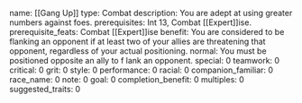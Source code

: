 name: [[Gang Up]]
type: Combat
description: You are adept at using greater numbers against foes.
prerequisites: Int 13, Combat [[Expert]]ise.
prerequisite_feats: Combat [[Expert]]ise
benefit: You are considered to be flanking an opponent if at least two of your allies are threatening that opponent, regardless of your actual positioning.
normal: You must be positioned opposite an ally to f lank an opponent.
special: 0
teamwork: 0
critical: 0
grit: 0
style: 0
performance: 0
racial: 0
companion_familiar: 0
race_name: 0
note: 0
goal: 0
completion_benefit: 0
multiples: 0
suggested_traits: 0
